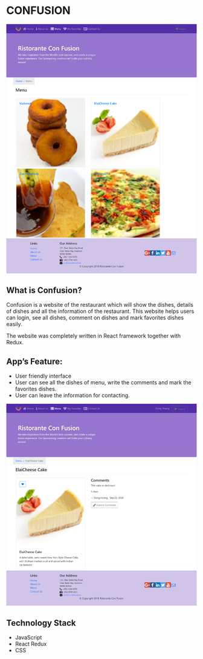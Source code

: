 # CONFUSION

![](menu.png)

## What is Confusion?
Confusion is a website of the restaurant which will show the dishes, details of dishes and all the information of the restaurant. This website helps users can login, see all dishes, comment on dishes and mark favorites dishes easily.  

The website was completely written in React framework together with Redux.

## App’s Feature:
* User friendly interface
* User can see all the dishes of menu, write the comments and mark the favorites dishes.
* User can leave the information for contacting.

![](dishdetail.png)

## Technology Stack
* JavaScript
* React Redux
* CSS
